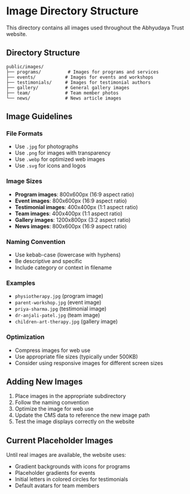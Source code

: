 # Image Directory Structure

This directory contains all images used throughout the Abhyudaya Trust website.

## Directory Structure

```
public/images/
├── programs/          # Images for programs and services
├── events/           # Images for events and workshops
├── testimonials/     # Images for testimonial authors
├── gallery/          # General gallery images
├── team/             # Team member photos
└── news/             # News article images
```

## Image Guidelines

### File Formats
- Use `.jpg` for photographs
- Use `.png` for images with transparency
- Use `.webp` for optimized web images
- Use `.svg` for icons and logos

### Image Sizes
- **Program images**: 800x600px (16:9 aspect ratio)
- **Event images**: 800x600px (16:9 aspect ratio)
- **Testimonial images**: 400x400px (1:1 aspect ratio)
- **Team images**: 400x400px (1:1 aspect ratio)
- **Gallery images**: 1200x800px (3:2 aspect ratio)
- **News images**: 800x600px (16:9 aspect ratio)

### Naming Convention
- Use kebab-case (lowercase with hyphens)
- Be descriptive and specific
- Include category or context in filename

### Examples
- `physiotherapy.jpg` (program image)
- `parent-workshop.jpg` (event image)
- `priya-sharma.jpg` (testimonial image)
- `dr-anjali-patel.jpg` (team image)
- `children-art-therapy.jpg` (gallery image)

### Optimization
- Compress images for web use
- Use appropriate file sizes (typically under 500KB)
- Consider using responsive images for different screen sizes

## Adding New Images

1. Place images in the appropriate subdirectory
2. Follow the naming convention
3. Optimize the image for web use
4. Update the CMS data to reference the new image path
5. Test the image displays correctly on the website

## Current Placeholder Images

Until real images are available, the website uses:
- Gradient backgrounds with icons for programs
- Placeholder gradients for events
- Initial letters in colored circles for testimonials
- Default avatars for team members 